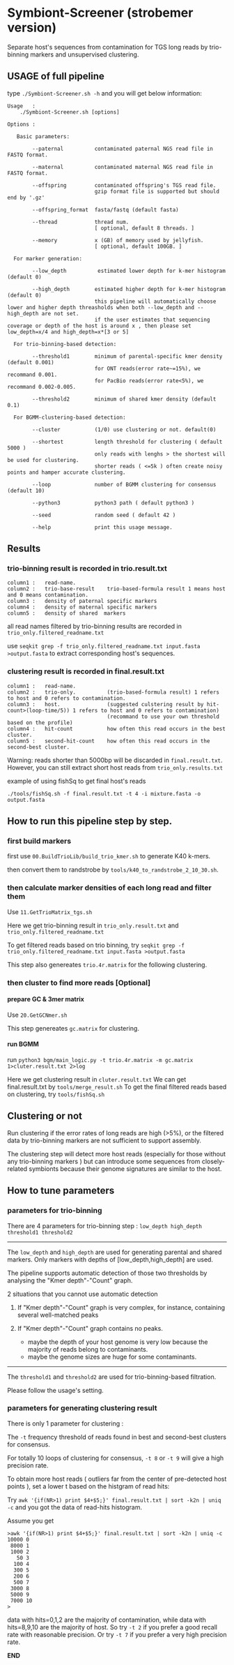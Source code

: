 # Symbiont-Screener (strobemer version)

Separate host's sequences from contamination for TGS long reads by trio-binning markers and unsupervised clustering.

## USAGE of full pipeline 

type ``` ./Symbiont-Screener.sh -h ``` and you will get below information:

```
Usage   :
    ./Symbiont-Screener.sh [options]

Options :

   Basic parameters:

        --paternal          contaminated paternal NGS read file in FASTQ format.

        --maternal          contaminated maternal NGS read file in FASTQ format.

        --offspring         contaminated offspring's TGS read file.
                            gzip format file is supported but should end by '.gz'

        --offspring_format  fasta/fastq (default fasta)

        --thread            thread num.
                            [ optional, default 8 threads. ]

        --memory            x (GB) of memory used by jellyfish.
                            [ optional, default 100GB. ]

  For marker generation:

        --low_depth          estimated lower depth for k-mer histogram (default 0)

        --high_depth        estimated higher depth for k-mer histogram (default 0)
                            this pipeline will automatically choose lower and higher depth threasholds when both --low_depth and --high_depth are not set.
                            if the user estimates that sequencing coverage or depth of the host is around x , then please set low_depth=x/4 and high_depth=x*[3 or 5]

  For trio-binning-based detection:

        --threshold1        minimum of parental-specific kmer density (default 0.001)
                            for ONT reads(error rate~=15%), we recommand 0.001.
                            for PacBio reads(error rate<5%), we recommand 0.002-0.005.

        --threshold2        minimum of shared kmer density (default 0.1)

  For BGMM-clustering-based detection:

        --cluster           (1/0) use clustering or not. default(0)

        --shortest          length threshold for clustering ( default 5000 )
                            only reads with lenghs > the shortest will be used for clustering.
                            shorter reads ( <=5k ) often create noisy points and hamper accurate clustering.

        --loop              number of BGMM clustering for consensus (default 10)

        --python3           python3 path ( default python3 )

        --seed              random seed ( default 42 )

        --help              print this usage message.
```
## Results

### trio-binning result is recorded in trio.result.txt

```
column1 :   read-name.
column2 :   trio-base-result    trio-based-formula result 1 means host and 0 means contamination.
column3 :   density of paternal specific markers
column4 :   density of maternal specific markers
column5 :   density of shared  markers
```

all read names filtered by trio-binning results are recorded in ```trio_only.filtered_readname.txt```

use ```seqkit grep -f trio_only.filtered_readname.txt input.fasta >output.fasta``` to extract corresponding host's sequences.

### clustering result is recorded in final.result.txt

```
column1 :   read-name.
column2 :   trio-only.          (trio-based-formula result) 1 refers to host and 0 refers to contamination.
column3 :   host.               (suggested culstering result by hit-count>(loop-time/5)) 1 refers to host and 0 refers to contamination)
                                (recommand to use your own threshold based on the profile)
column4 :   hit-count           how often this read occurs in the best cluster.
column5 :   second-hit-count    how often this read occurs in the second-best cluster.
```

Warning: reads shorter than 5000bp will be discarded in ```final.result.txt```. However, you can still extract short host reads from ```trio_only.results.txt```

example of using fishSq to get final host's reads

```
./tools/fishSq.sh -f final.result.txt -t 4 -i mixture.fasta -o output.fasta
```

## How to run this pipeline step by step.

### first build markers

first use ```00.BuildTrioLib/build_trio_kmer.sh``` to generate K40 k-mers.

then convert them to randstrobe by ```tools/k40_to_randstrobe_2_10_30.sh```.

### then calculate marker densities of each long read and filter them

Use ```11.GetTrioMatrix_tgs.sh```

Here we get trio-binning result in ```trio_only.result.txt``` and ```trio_only.filtered_readname.txt```

To get filtered reads based on trio binning, try ```seqkit grep -f trio_only.filtered_readname.txt input.fasta >output.fasta```

This step also genereates ```trio.4r.matrix``` for the following clustering.

### then cluster to find more reads [Optional]

#### prepare GC & 3mer matrix 

Use ```20.GetGCNmer.sh```

This step genereates ```gc.matrix``` for clustering.

#### run BGMM

run ```python3 bgm/main_logic.py -t trio.4r.matrix -m gc.matrix   1>cluter.result.txt 2>log ```

Here we get clustering result in ```cluter.result.txt```
We can get final.result.txt by ```tools/merge_result.sh```
To get the final filtered reads based on clustering, try ```tools/fishSq.sh```

## Clustering or not

Run clustering if the error rates of long reads are high (>5%), or the filtered data by trio-binning markers are not sufficient to support assembly.

The clustering step will detect more host reads (especially for those without any trio-binning markers ) but can introduce some sequences from closely-related symbionts because their genome signatures are similar to the host.

## How to tune parameters

### parameters for trio-binning
There are 4 parameters for trio-binning step : ```low_depth high_depth threshold1 threshold2```

-----------------------------------------

The ```low_depth``` and ```high_depth``` are used for generating parental and shared markers. Only markers with depths of [low_depth,high_depth] are used.

The pipeline supports automatic detection of those two thresholds by analysing the "Kmer depth"-"Count" graph.

2 situations that you cannot use automatic detection

1. If "Kmer depth"-"Count" graph is very complex, for instance, containing several well-matched peaks

2. If "Kmer depth"-"Count" graph contains no peaks.
   * maybe the depth of your host genome is very low because the majority of reads belong to contaminants.
   * maybe the genome sizes are huge for some contaminants.

-----------------------------------------

The ```threshold1``` and ```threshold2``` are used for trio-binning-based filtration.

Please follow the usage's setting.

### parameters for generating clustering result

There is only 1 parameter for clustering : 

The ```-t``` frequency threshold of reads found in best and second-best clusters for consensus.

For totally 10 loops of clustering for consensus,  ```-t 8``` or ```-t 9```  will give a high precision rate.

To obtain more host reads ( outliers far from the center of pre-detected host points ), set a lower t based on the histgram of read hits:

Try ```awk '{if(NR>1) print $4+$5;}' final.result.txt | sort -k2n | uniq -c``` and you got the data of read-hits histogram.

Assume you get
```
>awk '{if(NR>1) print $4+$5;}' final.result.txt | sort -k2n | uniq -c
10000 0
 8000 1
 1000 2
   50 3
  100 4
  300 5
  200 6
  500 7
 3000 8
 5000 9
 7000 10
>
```
data with hits=0,1,2 are the majority of contamination, while data with hits=8,9,10 are the majority of host. 
So try ```-t 2``` if you prefer a good recall rate with reasonable precision.
Or try ```-t 7``` if you prefer a very high precision rate.


__END__
